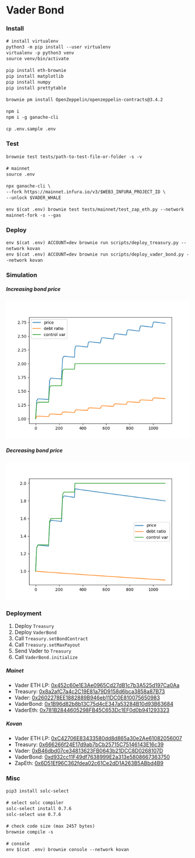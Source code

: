 # Vader Bond

### Install

```shell
# install virtualenv
python3 -m pip install --user virtualenv
virtualenv -p python3 venv
source venv/bin/activate

pip install eth-brownie
pip install matplotlib
pip install numpy
pip install prettytable

brownie pm install OpenZeppelin/openzeppelin-contracts@3.4.2

npm i
npm i -g ganache-cli

cp .env.sample .env
```

### Test

```shell
brownie test tests/path-to-test-file-or-folder -s -v

# mainnet
source .env

npx ganache-cli \
--fork https://mainnet.infura.io/v3/$WEB3_INFURA_PROJECT_ID \
--unlock $VADER_WHALE

env $(cat .env) brownie test tests/mainnet/test_zap_eth.py --network mainnet-fork -s --gas
```

### Deploy

```shell
env $(cat .env) ACCOUNT=dev brownie run scripts/deploy_treasury.py --network kovan
env $(cat .env) ACCOUNT=dev brownie run scripts/deploy_vader_bond.py --network kovan
```

### Simulation

##### Increasing bond price

![bond-price-inc](./doc/bond-price-inc.png)

##### Decreasing bond price

![bond-price-dec](./doc/bond-price-dec.png)

### Deployment

1. Deploy `Treasury`
2. Deploy `VaderBond`
3. Call `Treasury.setBondContract`
4. Call `Treasury.setMaxPayout`
5. Send Vader to `Treasury`
6. Call `VaderBond.initialize`

##### Mainet

-   Vader ETH LP: [0x452c60e1E3Ae0965Cd27dB1c7b3A525d197Ca0Aa](https://etherscan.io/address/0x452c60e1E3Ae0965Cd27dB1c7b3A525d197Ca0Aa)
-   Treasury: [0x8a2afC7a4c2C19E81a79D9158d6bca3858a87B73](https://etherscan.io/address/0x8a2afC7a4c2C19E81a79D9158d6bca3858a87B73)
-   Vader: [0x2602278EE1882889B946eb11DC0E810075650983](https://etherscan.io/address/0x2602278EE1882889B946eb11DC0E810075650983)
-   VaderBond: [0x1B96d82b8b13C75d4cE347a53284B10d93B63684](https://etherscan.io/address/0x1B96d82b8b13C75d4cE347a53284B10d93B63684)
-   VaderEth: [0x781B2844605298FB45C653Dc1EF0d0b941293323](https://etherscan.io/address/0x781B2844605298FB45C653Dc1EF0d0b941293323)

##### Kovan

-   Vader ETH LP: [0xC42706E83433580dd8d865a30e2Ae61082056007](https://kovan.etherscan.io/address/0xC42706E83433580dd8d865a30e2Ae61082056007)
-   Treasury: [0x666266f24E17d9ab7bCb25715C75146143E16c39](https://kovan.etherscan.io/address/0x666266f24E17d9ab7bCb25715C75146143E16c39)
-   Vader: [0xB46dbd07ce34813623FB0643b21DCC8D0268107D](https://kovan.etherscan.io/address/0xB46dbd07ce34813623FB0643b21DCC8D0268107D)
-   VaderBond: [0xd932cc11F49df7638999E2a313e5808667363750](https://kovan.etherscan.io/address/0xd932cc11F49df7638999E2a313e5808667363750)
-   ZapEth: [0x6D51Ef96C362fdea02c61Ce2dD1A263B5ABbd4B9](https://kovan.etherscan.io/address/0x6D51Ef96C362fdea02c61Ce2dD1A263B5ABbd4B9)

### Misc

```shell
pip3 install solc-select

# select solc compiler
solc-select install 0.7.6
solc-select use 0.7.6

# check code size (max 2457 bytes)
brownie compile -s

# console
env $(cat .env) brownie console --network kovan
```
